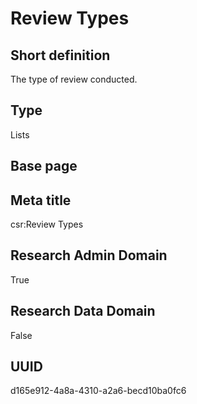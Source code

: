 # Review Types
## Short definition
The type of review conducted.
## Type
Lists
## Base page
[](https://github.com/EuroCRIS/CASRAI-Dictionairies/blob/main/Objects/.md)
## Meta title
csr:Review Types
## Research Admin Domain
True
## Research Data Domain
False
## UUID
d165e912-4a8a-4310-a2a6-becd10ba0fc6
